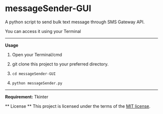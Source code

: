 # messageSender-GUI
A python script to send bulk text message through SMS Gateway API.

You can access it using your Terminal

__________________________________________________________________________
**Usage**

1. Open your Terminal/cmd

2. git clone this project to your preferred directory.

3. `cd messageSender-GUI`

4. `python messageSender.py`


__________________________________________________________________________
**Requirement:**
Tkinter

** License **
This project is licensed under the terms of the [MIT license](https://github.com/nagracks/organizer/blob/master/LICENSE).
